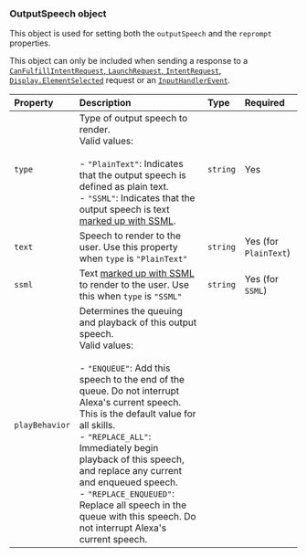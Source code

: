 ### OutputSpeech object[](https://developer.amazon.com/en-US/docs/alexa/custom-skills/request-and-response-json-reference.html#outputspeech-object)

This object is used for setting both the `outputSpeech` and the `reprompt` properties.

This object can only be included when sending a response to a [`CanFulfillIntentRequest`, `LaunchRequest`, `IntentRequest`](https://developer.amazon.com/docs/custom-skills/request-types-reference.html), [`Display.ElementSelected`](https://developer.amazon.com/en-US/docs/alexa/custom-skills/display-interface-reference.html) request or an [`InputHandlerEvent`](https://developer.amazon.com/en-US/docs/alexa/custom-skills/game-engine-interface-reference.html#event).

   
| Property       | Description                                                                                                                                                                                                                                                                                                                                                                                                                                                         | Type     | Required              |
| :------------- | :------------------------------------------------------------------------------------------------------------------------------------------------------------------------------------------------------------------------------------------------------------------------------------------------------------------------------------------------------------------------------------------------------------------------------------------------------------------ | :------- | :-------------------- |
| `type`         | Type of output speech to render.  <br>Valid values:<br><br>- `"PlainText"`: Indicates that the output speech is defined as plain text.<br>- `"SSML"`: Indicates that the output speech is text [marked up with SSML](https://developer.amazon.com/en-US/docs/alexa/custom-skills/speech-synthesis-markup-language-ssml-reference.html).                                                                                                                             | `string` | Yes                   |
| `text`         | Speech to render to the user. Use this property when `type` is `"PlainText"`                                                                                                                                                                                                                                                                                                                                                                                        | `string` | Yes (for `PlainText`) |
| `ssml`         | Text [marked up with SSML](https://developer.amazon.com/en-US/docs/alexa/custom-skills/speech-synthesis-markup-language-ssml-reference.html) to render to the user. Use this when `type` is `"SSML"`                                                                                                                                                                                                                                                                | `string` | Yes (for `SSML`)      |
| `playBehavior` | Determines the queuing and playback of this output speech.  <br>Valid values:<br><br>- `"ENQUEUE"`: Add this speech to the end of the queue. Do not interrupt Alexa's current speech. This is the default value for all skills.<br>- `"REPLACE_ALL"`: Immediately begin playback of this speech, and replace any current and enqueued speech.<br>- `"REPLACE_ENQUEUED"`: Replace all speech in the queue with this speech. Do not interrupt Alexa's current speech. |          |                       |